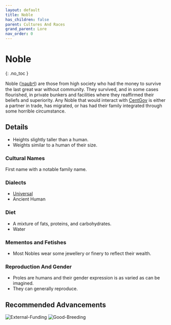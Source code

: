 ```yaml
---
layout: default
title: Noble
has_children: false
parent: Cultures And Races
grand_parent: Lore
nav_order: 0
---
```

# Noble
{: .no_toc }

Noble ([ˈnəʊbᵊl](https://en.wikipedia.org/wiki/International_Phonetic_Alphabet)) are those from high society who had the money to survive the last great war without community. They survived, and in some cases flourished, in private bunkers and facilities where they reaffirmed their beliefs and superiority. Any Noble that would interact with [CentGov](Game/Terms-And-Jargon#CentGov) is either a partner in trade, has migrated, or has had their family integrated through some horrible circumstance.

## Details
* Heights slightly taller than a human. 
* Weights similar to a human of their size.

### Cultural Names
First name with a notable family name.

### Dialects
* [Universal](Game/Terms-And-Jargon#Universal)
* Ancient Human


### Diet
* A mixture of fats, proteins, and carbohydrates.
* Water


### Mementos and Fetishes
* Most Nobles wear some jewellery or finery to reflect their wealth.

### Reproduction And Gender
* Proles are humans and their gender expression is as varied as can be imagined.
* They can generally reproduce.

## Recommended Advancements
![External-Funding](Game/Blocks/External-Funding)
![Good-Breeding](Game/Blocks/Good-Breeding)

